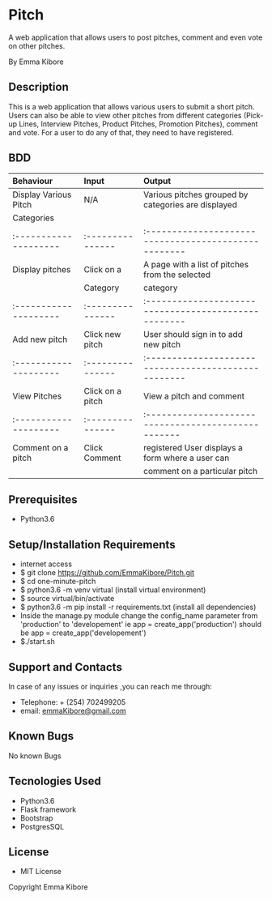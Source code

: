 # Pitch
A web application that allows users to post pitches, comment and even vote on other pitches.

By Emma Kibore

## Description
This is a web application that allows various users to submit a short pitch. Users can also be able to view other pitches from different categories (Pick-up Lines, Interview Pitches, Product Pitches, Promotion Pitches), comment and vote. For a user to do any of that, they need to have registered.

## BDD
| Behaviour             |      Input       |                Output                               |
| :-------------        | :--------------- | :---------------------------------------------------|
| Display Various Pitch |      N/A         |Various pitches grouped by categories are displayed  |
| Categories            |                  |                                                     |
| :-------------------- | :--------------- | :---------------------------------------------------|
| Display pitches       | Click on a       | A page with a list of pitches from the selected     |
|                       | Category         |   category                                          |
| :-------------------- | :--------------- | :---------------------------------------------------|
| Add new pitch         | Click new pitch  |  User should sign in to add new pitch               |
| :-------------------- | :--------------- | :---------------------------------------------------|
| View Pitches          | Click on a pitch | View a pitch and comment                            |
| :-------------------- | :--------------- | :-------------------------------------------------- |
| Comment on a pitch    | Click Comment    | registered User displays a form where a user can    |
|                       |                  |     comment on a particular pitch                   |

## Prerequisites
* Python3.6

## Setup/Installation Requirements
* internet access
* $ git clone https://github.com/EmmaKibore/Pitch.git
* $ cd one-minute-pitch
* $ python3.6 -m venv virtual (install virtual environment)
* $ source virtual/bin/activate
* $ python3.6 -m pip install -r requirements.txt (install all dependencies)
* Inside the manage.py module change the config_name parameter from 'production' to 'developement' ie app = create_app('production') should be app = create_app('developement')
* $./start.sh

## Support and Contacts
In case of any issues or inquiries ,you can reach me through:
* Telephone: + (254) 702499205
* email: emmaKibore@gmail.com

## Known Bugs
No known Bugs

## Tecnologies Used
* Python3.6
* Flask framework
* Bootstrap
* PostgresSQL

## License
* MIT License

Copyright Emma Kibore
